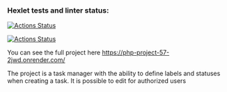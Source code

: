 ### Hexlet tests and linter status:
[![Actions Status](https://github.com/olegserbat/php-project-57/actions/workflows/hexlet-check.yml/badge.svg)](https://github.com/olegserbat/php-project-57/actions)

[![Actions Status](https://github.com/olegserbat/php-project-57/actions/workflows/workflow.yml/badge.svg)](https://github.com/olegserbat/php-project-57/actions)

You can see the full project here https://php-project-57-2jwd.onrender.com/  

The project is a task manager with the ability to define labels and statuses when creating a task. It is possible to edit for authorized users

